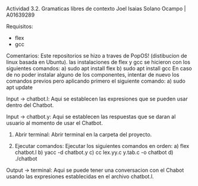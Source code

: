 Actividad 3.2. Gramaticas libres de contexto
Joel Isaias Solano Ocampo | A01639289

Requisitos:

- flex
- gcc

Comentarios:
Este repositorios se hizo a traves de PopOS! (distibucion de linux basada en Ubuntu). las instalaciones de flex y gcc se hicieron con los siguientes comandos:
a) sudo apt install flex
b) sudo apt install gcc
En caso de no poder instalar alguno de los componentes, intentar de nuevo los comandos previos pero aplicando primero el siguiente comando:
a) sudo apt update

Input -> chatbot.l:
Aqui se establecen las expresiones que se pueden usar dentro del Chatbot.

Input -> chatbot.y:
Aqui se establecen las respuestas que se daran al usuario al momento de usar el Chatbot.

1. Abrir terminal:
   Abrir terminal en la carpeta del proyecto.

1. Ejecutar comandos:
   Ejecutar los siguientes comandos en orden:
   a) flex chatbot.l
   b) yacc -d chatbot.y
   c) cc lex.yy.c y.tab.c -o chatbot
   d) ./chatbot

Output -> terminal:
Aqui se puede tener una conversacion con el Chabot usando las expresiones establecidas en el archivo chatbot.l.
